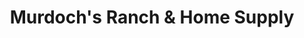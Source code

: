 ---
title: "Murdoch's Ranch & Home Supply"
url: /parker/murdochs-ranch-and-home-supply/
shop: department store
---